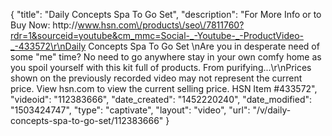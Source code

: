 {
    "title": "Daily Concepts Spa To Go Set",
    "description": "For More Info or to Buy Now: http:\/\/www.hsn.com\/products\/seo\/7811760?rdr=1&sourceid=youtube&cm_mmc=Social-_-Youtube-_-ProductVideo-_-433572\r\nDaily Concepts Spa To Go Set \nAre you in desperate need of some \"me\" time? No need to go anywhere  stay in your own comfy home as you spoil yourself with this kit full of products. From purifying...\r\nPrices shown on the previously recorded video may not represent the current price.  View hsn.com to view the current selling price. HSN Item #433572",
    "videoid": "112383666",
    "date_created": "1452220240",
    "date_modified": "1503424747",
    "type": "captivate",
    "layout": "video",
    "url": "\/v\/daily-concepts-spa-to-go-set\/112383666"
}